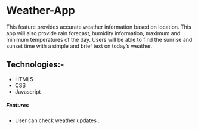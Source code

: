 # Weather-App 
This feature provides accurate weather information based on location. This app will also provide rain forecast, humidity information, maximum and minimum temperatures of the day.
Users will be able to find the sunrise and sunset time with a simple and brief text on today’s weather.

## Technologies:-
- HTML5
- CSS
- Javascript

##### Features
- User can check weather updates .
